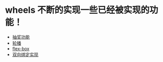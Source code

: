 # wheels 不断的实现一些已经被实现的功能！

* [抽奖功能](https://liuqiyu.github.io/wheels/prize-draw/)
* [轮播](https://liuqiyu.github.io/wheels/carousel/)
* [flex-box](https://liuqiyu.github.io/wheels/flex-box/)
* [双向绑定实现](https://liuqiyu.github.io/wheels/bidirectional-binding/)
